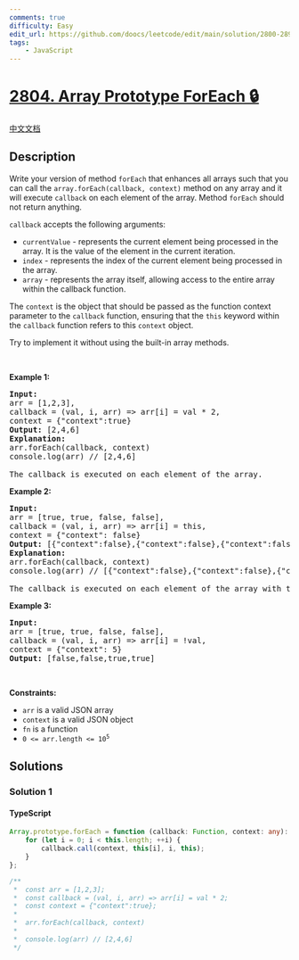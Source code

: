 ```yaml
---
comments: true
difficulty: Easy
edit_url: https://github.com/doocs/leetcode/edit/main/solution/2800-2899/2804.Array%20Prototype%20ForEach/README_EN.md
tags:
    - JavaScript
---
```


<!-- problem:start -->

# [2804. Array Prototype ForEach 🔒](https://leetcode.com/problems/array-prototype-foreach)

[中文文档](/solution/2800-2899/2804.Array%20Prototype%20ForEach/README.md)

## Description

<!-- description:start -->

<p>Write your version of method&nbsp;<code>forEach</code>&nbsp;that enhances all arrays such that you can call the&nbsp;<code>array.forEach(callback, context)</code>&nbsp;method on any array and it will execute <code>callback</code> on each element of the array.&nbsp;Method&nbsp;<code>forEach</code> should not return anything.</p>

<p><code>callback</code> accepts the following arguments:</p>

<ul>
	<li><code>currentValue</code> -&nbsp;represents the current element being processed in the array. It is the value of the element in the current iteration.</li>
	<li><code>index</code> -&nbsp;represents the index of the current element being processed in the array.</li>
	<li><code>array</code> -&nbsp;represents the array itself, allowing access to the entire array within the callback function.</li>
</ul>

<p>The <code>context</code> is the object that should be passed as the function context parameter to the <code>callback</code> function, ensuring that the <code>this</code>&nbsp;keyword within the <code>callback</code> function refers to this <code>context</code> object.</p>

<p>Try to implement it without using the built-in array methods.</p>

<p>&nbsp;</p>
<p><strong class="example">Example 1:</strong></p>

<pre>
<strong>Input:</strong> 
arr = [1,2,3], 
callback = (val, i, arr) =&gt; arr[i] = val * 2, 
context = {&quot;context&quot;:true}
<strong>Output:</strong> [2,4,6]
<strong>Explanation:</strong> 
arr.forEach(callback, context)&nbsp; 
console.log(arr) // [2,4,6]

The callback is executed on each element of the array.
</pre>

<p><strong class="example">Example 2:</strong></p>

<pre>
<strong>Input:</strong> 
arr = [true, true, false, false], 
callback = (val, i, arr) =&gt; arr[i] = this, 
context = {&quot;context&quot;: false}
<strong>Output:</strong> [{&quot;context&quot;:false},{&quot;context&quot;:false},{&quot;context&quot;:false},{&quot;context&quot;:false}]
<strong>Explanation:</strong> 
arr.forEach(callback, context)&nbsp;
console.log(arr) // [{&quot;context&quot;:false},{&quot;context&quot;:false},{&quot;context&quot;:false},{&quot;context&quot;:false}]

The callback is executed on each element of the array with the right context.
</pre>

<p><strong class="example">Example 3:</strong></p>

<pre>
<strong>Input:</strong> 
arr = [true, true, false, false], 
callback = (val, i, arr) =&gt; arr[i] = !val, 
context = {&quot;context&quot;: 5}
<strong>Output:</strong> [false,false,true,true]
</pre>

<p>&nbsp;</p>
<p><strong>Constraints:</strong></p>

<ul>
	<li><code>arr</code> is a valid JSON array</li>
	<li><code>context</code> is a valid JSON object</li>
	<li><code>fn</code> is a function</li>
	<li><code>0 &lt;= arr.length &lt;= 10<sup>5</sup></code></li>
</ul>

<!-- description:end -->

## Solutions

<!-- solution:start -->

### Solution 1

<!-- tabs:start -->

#### TypeScript

```ts
Array.prototype.forEach = function (callback: Function, context: any): void {
    for (let i = 0; i < this.length; ++i) {
        callback.call(context, this[i], i, this);
    }
};

/**
 *  const arr = [1,2,3];
 *  const callback = (val, i, arr) => arr[i] = val * 2;
 *  const context = {"context":true};
 *
 *  arr.forEach(callback, context)
 *
 *  console.log(arr) // [2,4,6]
 */
```

<!-- tabs:end -->

<!-- solution:end -->

<!-- problem:end -->
